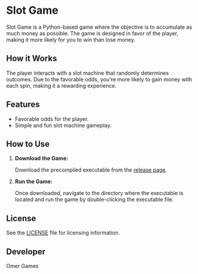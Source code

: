 # Slot Game

Slot Game is a Python-based game where the objective is to accumulate as much money as possible. The game is designed in favor of the player, making it more likely for you to win than lose money.

## How it Works

The player interacts with a slot machine that randomly determines outcomes. Due to the favorable odds, you're more likely to gain money with each spin, making it a rewarding experience.

## Features

- Favorable odds for the player.
- Simple and fun slot machine gameplay.

## How to Use

1. **Download the Game:**

   Download the precompiled executable from the [release page](https://github.com/omer-games/Slot-Game).

2. **Run the Game:**

   Once downloaded, navigate to the directory where the executable is located and run the game by double-clicking the executable file.

## License

See the [LICENSE](./LICENSE) file for licensing information.

## Developer

Omer Games
